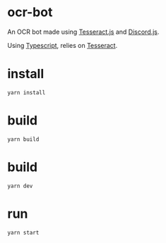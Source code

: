 # ocr-bot

An OCR bot made using [Tesseract.js](https://tesseract.projectnaptha.com/) and [Discord.js](https://discord.js.org/#/).

Using [Typescript](https://www.typescriptlang.org/), relies on [Tesseract](https://tesseract-ocr.github.io/tessdoc/).

# install

`yarn install`

# build

`yarn build`

# build

`yarn dev`

# run

`yarn start`
